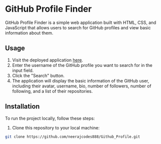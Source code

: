 
# GitHub Profile Finder

GitHub Profile Finder is a simple web application built with HTML, CSS, and JavaScript that allows users to search for GitHub profiles and view basic information about them.

## Usage

1. Visit the deployed application [here](link_to_your_deployed_application).
2. Enter the username of the GitHub profile you want to search for in the input field.
3. Click the "Search" button.
4. The application will display the basic information of the GitHub user, including their avatar, username, bio, number of followers, number of following, and a list of their repositories.

## Installation

To run the project locally, follow these steps:

1. Clone this repository to your local machine:

```bash
git clone https://github.com/neerajcodes888/Github_Profile.git
